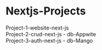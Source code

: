 # Nextjs-Projects

Project-1-website-next-js<br>
Project-2-crud-next-js - db-Appwite<br>
Project-3-auth-next-js - db-Mango<br>
